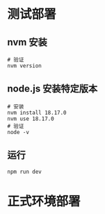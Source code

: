 # 测试部署 
## nvm 安装
``` shell
# 验证
nvm version
```
## node.js 安装特定版本
```shell
# 安装
nvm install 18.17.0
nvm use 18.17.0
# 验证
node -v
``` 
## 运行
```shell 
npm run dev
```
# 正式环境部署